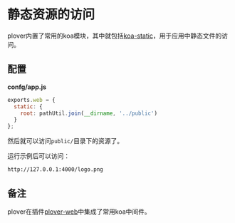 # 静态资源的访问


plover内置了常用的koa模块，其中就包括[koa-static](https://github.com/koajs/static)，用于应用中静态文件的访问。


## 配置

**confg/app.js**

```js
exports.web = {
  static: {
    root: pathUtil.join(__dirname, '../public')
  }
};
```

然后就可以访问`public/`目录下的资源了。

运行示例后可以访问：

```shell
http://127.0.0.1:4000/logo.png
```

## 备注

plover在插件[plover-web](https://github.com/alibaba/plover/tree/master/packages/plover-web)中集成了常用koa中间件。
